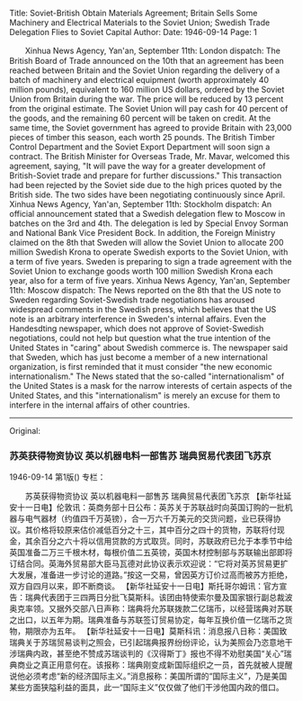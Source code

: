 Title: Soviet-British Obtain Materials Agreement; Britain Sells Some Machinery and Electrical Materials to the Soviet Union; Swedish Trade Delegation Flies to Soviet Capital
Author:
Date: 1946-09-14
Page: 1

　　Xinhua News Agency, Yan'an, September 11th: London dispatch: The British Board of Trade announced on the 10th that an agreement has been reached between Britain and the Soviet Union regarding the delivery of a batch of machinery and electrical equipment (worth approximately 40 million pounds), equivalent to 160 million US dollars, ordered by the Soviet Union from Britain during the war. The price will be reduced by 13 percent from the original estimate. The Soviet Union will pay cash for 40 percent of the goods, and the remaining 60 percent will be taken on credit. At the same time, the Soviet government has agreed to provide Britain with 23,000 pieces of timber this season, each worth 25 pounds. The British Timber Control Department and the Soviet Export Department will soon sign a contract. The British Minister for Overseas Trade, Mr. Mavar, welcomed this agreement, saying, "It will pave the way for a greater development of British-Soviet trade and prepare for further discussions." This transaction had been rejected by the Soviet side due to the high prices quoted by the British side. The two sides have been negotiating continuously since April.
    Xinhua News Agency, Yan'an, September 11th: Stockholm dispatch: An official announcement stated that a Swedish delegation flew to Moscow in batches on the 3rd and 4th. The delegation is led by Special Envoy Sorman and National Bank Vice President Bock. In addition, the Foreign Ministry claimed on the 8th that Sweden will allow the Soviet Union to allocate 200 million Swedish Krona to operate Swedish exports to the Soviet Union, with a term of five years. Sweden is preparing to sign a trade agreement with the Soviet Union to exchange goods worth 100 million Swedish Krona each year, also for a term of five years.
    Xinhua News Agency, Yan'an, September 11th: Moscow dispatch: The News reported on the 8th that the US note to Sweden regarding Soviet-Swedish trade negotiations has aroused widespread comments in the Swedish press, which believes that the US note is an arbitrary interference in Sweden's internal affairs. Even the Handesdting newspaper, which does not approve of Soviet-Swedish negotiations, could not help but question what the true intention of the United States in "caring" about Swedish commerce is. The newspaper said that Sweden, which has just become a member of a new international organization, is first reminded that it must consider "the new economic internationalism." The News stated that the so-called "internationalism" of the United States is a mask for the narrow interests of certain aspects of the United States, and this "internationalism" is merely an excuse for them to interfere in the internal affairs of other countries.



<hr /> 

Original: 


### 苏英获得物资协议  英以机器电料一部售苏  瑞典贸易代表团飞苏京

1946-09-14
第1版()
专栏：

　　苏英获得物资协议
    英以机器电料一部售苏
    瑞典贸易代表团飞苏京
    【新华社延安十一日电】伦敦讯：英商务部十日公布：英苏关于苏联战时向英国订购的一批机器与电气器材（约值四千万英镑），合一万六千万美元的交货问题，业已获得协议。其价格将较原来估价减低百分之十三，其中百分之四十的货物，苏联将付现金，其余百分之六十将以信用贷款的方式取货。同时，苏联政府已允于本季节中给英国准备二万三千根木材，每根价值二五英镑，英国木材控制部与苏联输出部即将订结合同。英海外贸易部大臣马瓦德对此协议表示欢迎说：“它将对英苏贸易更扩大发展，准备进一步讨论的道路。”按这一交易，曾因英方订价过高而被苏方拒绝，双方自四月以来，即不断商谈。
    【新华社延安十一日电】斯托哥尔姆讯：官方宣告：瑞典代表团于三四两日分批飞莫斯科。该团由特使索尔曼及国家银行副总裁波奥克率领。又据外交部八日声称：瑞典将允苏联拨款二亿瑞币，以经营瑞典对苏联之出口，以五年为期。瑞典准备与苏联签订贸易协定，每年互换价值一亿瑞币之货物，期限亦为五年。
    【新华社延安十一日电】莫斯科讯：消息报八日称：美国致瑞典关于苏瑞贸易谈判之照会，已引起瑞典报界纷纷评论，认为美照会乃恣意地干涉瑞典内政，甚至绝不赞成苏瑞谈判的《汉得斯丁》报也不得不劝慰美国“关心”瑞典商业之真正用意何在。该报称：瑞典刚变成新国际组织之一员，首先就被人提醒说他必须考虑“新的经济国际主义。”消息报称：美国所谓的“国际主义”，乃是美国某些方面狭隘利益的面具，此一“国际主义”仅仅做了他们干涉他国内政的借口。
